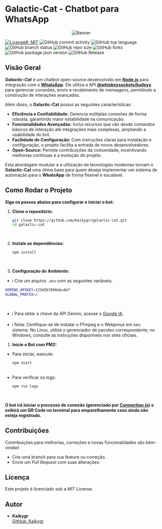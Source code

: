 # Galactic-Cat - Chatbot para WhatsApp

<p align="center">
  <img src="https://static.tumblr.com/f76d0c37c94757b5b0c3cceb73a1664b/ftrdqzb/cZSorgwba/tumblr_static_tumblr_static_akjaybqi5ggg8o4sgwowggogc_640.gif" alt="Banner">
</p>

[![License#: MIT](https://img.shields.io/badge/License-MIT-yellow.svg)](LICENSE) ![GitHub commit activity](https://img.shields.io/github/commit-activity/y/kaikygr/galactic-cat) ![GitHub top language](https://img.shields.io/github/languages/top/kaikygr/galactic-cat) ![GitHub branch status](https://img.shields.io/github/checks-status/kaikygr/galactic-cat/main) ![GitHub repo size](https://img.shields.io/github/repo-size/kaikygr/galactic-cat) ![GitHub forks](https://img.shields.io/github/forks/kaikygr/galactic-cat) ![GitHub package.json version](https://img.shields.io/github/package-json/v/kaikygr/galactic-cat) ![GitHub Release](https://img.shields.io/github/v/release/kaikygr/galactic-cat)

## Visão Geral

_**Galactic-Cat**_ é um chatbot open-source desenvolvido em **[Node.js](https://nodejs.org/en)** para integração com o **[WhatsApp](https://www.whatsapp.com/)**. Ele utiliza a API **[@whiskeysockets/baileys](https://www.npmjs.com/package/@whiskeysockets/baileys)** para gerenciar conexões, envio e recebimento de mensagens, permitindo a construção de interações avançadas.

Além disso, o **Galactic-Cat** possui as seguintes características:

- **Eficiência e Confiabilidade:** Gerencia múltiplas conexões de forma robusta, garantindo maior estabilidade na comunicação.
- **Funcionalidades Avançadas:** Inclui recursos que vão desde comandos básicos de interação até integrações mais complexas, ampliando a usabilidade do bot.
- **Facilidade de Configuração:** Com instruções claras para instalação e configuração, o projeto facilita a entrada de novos desenvolvedores.
- **Open-Source:** Permite contribuições da comunidade, incentivando melhorias contínuas e a evolução do projeto.

Esta abordagem modular e a utilização de tecnologias modernas tornam o **Galactic-Cat** uma ótima base para quem deseja implementar um sistema de automação para o **WhatsApp** de forma flexível e escalável.


## Como Rodar o Projeto

**Siga os passos abaixo para configurar e iniciar o bot:**

1. **Clone o repositório:** <br>

   ```bash
   git clone https://github.com/Kaikygr/galactic-cat.git
   cd galactic-cat
   ```

   <br>

2. **Instale as dependências:** <br>

   ```bash
   npm install
   ```

   <br>

3. **Configuração do Ambiente:** <br>
- ℹ️ Crie um arquivo `.env` com as seguintes variáveis: <br>

```bash
GEMINI_APIKEY=1234567890abcdef
GLOBAL_PREFIX=/
```

  <br>

- ℹ️ Para obter a chave da API Gemini, acesse o [Google IA](https://aistudio.google.com/apikey).  
  <br>
- ℹ️ Nota: Certifique-se de instalar o FFmpeg e o Webpmux em seu sistema. No Linux, utilize o gerenciador de pacotes correspondente; no Windows, consulte as instruções disponíveis nos sites oficiais. <br>

1. **Inicie o Bot com PM2:**

- Para iniciar, execute: <br>
  ```bash
  npm start
  ```
    <br>
- Para verificar os logs: <br>
  ```bash
  npm run logs
  ```
  <br>

**O bot irá iniciar o processo de conexão (gerenciado por [Connection.js](./src/auth/connection.js)) e exibirá um QR Code no terminal para emparelhamento caso ainda não esteja registrado.**



## Contribuições

Contribuições para melhorias, correções e novas funcionalidades são bem-vindas!

- Crie uma branch para sua feature ou correção.
- Envie um _Pull Request_ com suas alterações.

## Licença

Este projeto é licenciado sob a MIT License.

## Autor

- **Kaikygr**  
  [GitHub: Kaikygr](https://github.com/Kaikygr)
